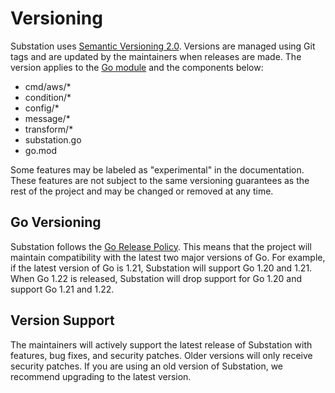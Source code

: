 # Versioning

Substation uses [Semantic Versioning 2.0](https://semver.org/). Versions are managed using Git tags and are updated by the maintainers when releases are made. The version applies to the [Go module](https://pkg.go.dev/github.com/brexhq/substation) and the components below:

- cmd/aws/*
- condition/*
- config/*
- message/*
- transform/*
- substation.go
- go.mod

Some features may be labeled as "experimental" in the documentation. These features are not subject to the same versioning guarantees as the rest of the project and may be changed or removed at any time.

## Go Versioning

Substation follows the [Go Release Policy](https://golang.org/doc/devel/release.html#policy). This means that the project will maintain compatibility with the latest two major versions of Go. For example, if the latest version of Go is 1.21, Substation will support Go 1.20 and 1.21. When Go 1.22 is released, Substation will drop support for Go 1.20 and support Go 1.21 and 1.22.

## Version Support

The maintainers will actively support the latest release of Substation with features, bug fixes, and security patches. Older versions will only receive security patches. If you are using an old version of Substation, we recommend upgrading to the latest version.
